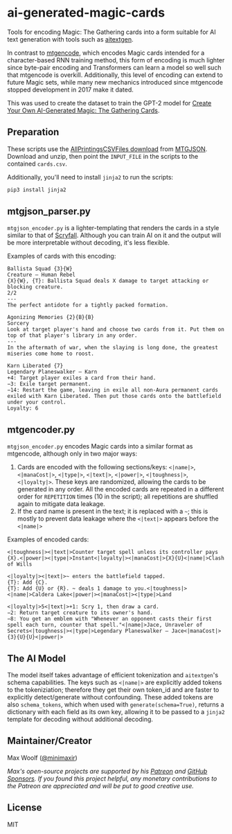 # ai-generated-magic-cards

Tools for encoding Magic: The Gathering cards into a form suitable for AI text generation with tools such as [aitextgen](https://github.com/minimaxir/aitextgen).

In contrast to [mtgencode](https://github.com/billzorn/mtgencode), which encodes Magic cards intended for a character-based RNN training method, this form of encoding is much lighter since byte-pair encoding and Transformers can learn a model so well such that mtgencode is overkill. Additionally, this level of encoding can extend to future Magic sets, while many new mechanics introduced since mtgencode stopped development in 2017 make it dated.

This was used to create the dataset to train the GPT-2 model for [Create Your Own AI-Generated Magic: The Gathering Cards](https://colab.research.google.com/drive/1VOt090UzvltoBgMdUZmU5vwhi4X-6E_a?usp=sharing).

## Preparation

These scripts use the [AllPrintingsCSVFiles download](https://mtgjson.com/downloads/all-files/#allprintingscsvfiles) from [MTGJSON](https://mtgjson.com/). Download and unzip, then point the `INPUT_FILE` in the scripts to the contained `cards.csv`.

Additionally, you'll need to install `jinja2` to run the scripts:

```sh
pip3 install jinja2
```

## mtgjson_parser.py

`mtgjson_encoder.py` is a lighter-templating that renders the cards in a style similar to that of [Scryfall](https://scryfall.com/). Although you can train AI on it and the output will be more interpretable without decoding, it's less flexible.

Examples of cards with this encoding:

```
Ballista Squad {3}{W}
Creature — Human Rebel
{X}{W}, {T}: Ballista Squad deals X damage to target attacking or blocking creature.
2/2
---
The perfect antidote for a tightly packed formation.
```

```
Agonizing Memories {2}{B}{B}
Sorcery
Look at target player's hand and choose two cards from it. Put them on top of that player's library in any order.
---
In the aftermath of war, when the slaying is long done, the greatest miseries come home to roost.
```

```
Karn Liberated {7}
Legendary Planeswalker — Karn
+4: Target player exiles a card from their hand.
−3: Exile target permanent.
−14: Restart the game, leaving in exile all non-Aura permanent cards exiled with Karn Liberated. Then put those cards onto the battlefield under your control.
Loyalty: 6
```

## mtgencoder.py

`mtgjson_encoder.py` encodes Magic cards into a similar format as mtgencode, although only in two major ways:

1. Cards are encoded with the following sections/keys: `<|name|>`, `<|manaCost|>`, `<|type|>`, `<|text|>`, `<|power|>`, `<|toughness|>`, `<|loyalty|>`. These keys are randomized, allowing the cards to be generated in any order. All the encoded cards are repeated in a different order for `REPETITION` times (10 in the script); all repetitions are shuffled again to mitigate data leakage.
2. If the card name is present in the text; it is replaced with a `~`; this is mostly to prevent data leakage where the `<|text|>` appears before the `<|name|>`

Examples of encoded cards:

```
<|toughness|><|text|>Counter target spell unless its controller pays {X}.<|power|><|type|>Instant<|loyalty|><|manaCost|>{X}{U}<|name|>Clash of Wills
```

```
<|loyalty|><|text|>~ enters the battlefield tapped.
{T}: Add {C}.
{T}: Add {U} or {R}. ~ deals 1 damage to you.<|toughness|><|name|>Caldera Lake<|power|><|manaCost|><|type|>Land
```

```
<|loyalty|>5<|text|>+1: Scry 1, then draw a card.
−2: Return target creature to its owner's hand.
−8: You get an emblem with "Whenever an opponent casts their first spell each turn, counter that spell."<|name|>Jace, Unraveler of Secrets<|toughness|><|type|>Legendary Planeswalker — Jace<|manaCost|>{3}{U}{U}<|power|>
```

## The AI Model

The model itself takes advantage of efficient tokenization and `aitextgen`'s schema capabilities. The keys such as `<|name|>` are explicitly added tokens to the tokeniziation; therefore they get their own token_id and are faster to explicitly detect/generate without confounding. These added tokens are also `schema_tokens`, which when used with `generate(schema=True)`, returns a dictionary with each field as its own key, allowing it to be passed to a `jinja2` template for decoding without additional decoding.

## Maintainer/Creator

Max Woolf ([@minimaxir](https://minimaxir.com))

_Max's open-source projects are supported by his [Patreon](https://www.patreon.com/minimaxir) and [GitHub Sponsors](https://github.com/sponsors/minimaxir). If you found this project helpful, any monetary contributions to the Patreon are appreciated and will be put to good creative use._

## License

MIT

